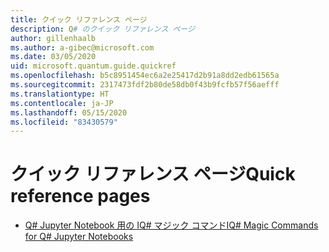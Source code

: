 ```yaml
---
title: クイック リファレンス ページ
description: Q# のクイック リファレンス ページ
author: gillenhaalb
ms.author: a-gibec@microsoft.com
ms.date: 03/05/2020
uid: microsoft.quantum.guide.quickref
ms.openlocfilehash: b5c8951454ec6a2e25417d2b91a8dd2edb61565a
ms.sourcegitcommit: 2317473fdf2b80de58db0f43b9fcfb57f56aefff
ms.translationtype: HT
ms.contentlocale: ja-JP
ms.lasthandoff: 05/15/2020
ms.locfileid: "83430579"
---
```

# <a name="quick-reference-pages"></a><span data-ttu-id="4a05b-103">クイック リファレンス ページ</span><span class="sxs-lookup"><span data-stu-id="4a05b-103">Quick reference pages</span></span>

* [<span data-ttu-id="4a05b-104">Q# Jupyter Notebook 用の IQ# マジック コマンド</span><span class="sxs-lookup"><span data-stu-id="4a05b-104">IQ# Magic Commands for Q# Jupyter Notebooks</span></span>](xref:microsoft.quantum.guide.quickref.iqsharp)
